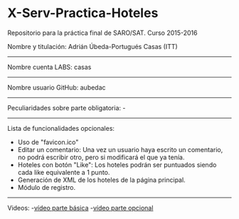 # X-Serv-Practica-Hoteles
Repositorio para la práctica final de SARO/SAT. Curso 2015-2016

Nombre y titulación: Adrián Úbeda-Portugués Casas (ITT)
***
Nombre cuenta LABS: casas
***
Nombre usuario GitHub: aubedac
***
Peculiaridades sobre parte obligatoria: -
***
Lista de funcionalidades opcionales:
  - Uso de "favicon.ico"
  - Editar un comentario: Una vez un usuario haya escrito un comentario, no podrá escribir otro, pero si modificará el que ya tenía.
  - Hoteles con botón "Like": Los hoteles podrán ser puntuados siendo cada like equivalente a 1 punto.
  - Generación de XML de los hoteles de la página principal.
  - Módulo de registro.

***
Videos:
    -[vídeo parte básica](https://vimeo.com/171947214)
    -[vídeo parte opcional](https://vimeo.com/171947215)
